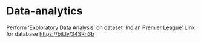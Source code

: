 # Data-analytics
Perform ‘Exploratory Data Analysis’ on dataset ‘Indian Premier League’
Link for database https://bit.ly/34SRn3b

